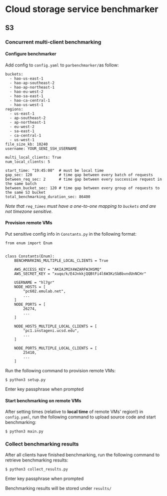 # Cloud storage service benchmarker
## S3
### Concurrent multi-client benchmarking
#### Configure benchmarker
Add config to `config.yaml` to `parbenchmarker/`as follow:
```
buckets: 
  - hao-us-east-1
  - hao-ap-southeast-2
  - hao-ap-northeast-1
  - hao-eu-west-2
  - hao-sa-east-1
  - hao-ca-central-1
  - hao-us-west-1
regions:
  - us-east-1
  - ap-southeast-2
  - ap-northeast-1
  - eu-west-2
  - sa-east-1
  - ca-central-1
  - us-west-1
file_size_kb: 10240
username: YOUR_GENI_SSH_USERNAME

multi_local_clients: True 
num_local_clients: 5

start_time: "19:45:00"  # must be local time
gap_sec: 120            # time gap between every batch of requests
between_req_sec: 2      # time gap between every successive request in the same batch 
between_bucket_sec: 120 # time gap between every group of requests to the same S3 bucket
total_benchmarking_duration_sec: 86400
```
*Note that `req_times` must have a one-to-one mapping to `buckets` and are not timezone sensitive.*

#### Provision remote VMs
Put sensitive config info in `Constants.py` in the following format:
```
from enum import Enum 


class Constants(Enum):
    BENCHMARKING_MULTIPLE_LOCAL_CLIENTS = True

    AWS_ACCESS_KEY = "AKIAJMIX4WZARFWJHSMQ"
    AWS_SECRET_KEY = "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"

    USERNAME = "hl7gr"
    NODE_HOSTS = [
        "pc602.emulab.net",
        ...
    ]
    NODE_PORTS = [
        26274,
        ...
    ]

    NODE_HOSTS_MULTIPLE_LOCAL_CLIENTS = [   
        "pc1.instageni.ucsd.edu",
        ...
    ]

    NODE_PORTS_MULTIPLE_LOCAL_CLIENTS = [
        25410,
        ...
    ]
```
Run the following command to provision remote VMs:
```
$ python3 setup.py
```
Enter key passphrase when prompted

#### Start benchmarking on remote VMs
After setting times (relative to **local time** of remote VMs' region!) in `config.yaml`, run the following command to upload source code and start benchmarking:
```
$ python3 main.py
```

### Collect benchmarking results
After all clients have finished benchmarking, run the following command to retrieve benchmarking results:
```
$ python3 collect_results.py
```
Enter key passphrase when prompted

Benchmarking results will be stored under `results/`



